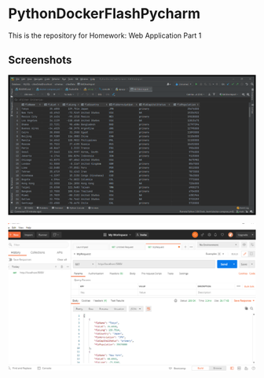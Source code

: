 # PythonDockerFlashPycharm
This is the repository for Homework: Web Application Part 1

## Screenshots

![Screenshot1](./screenshots/ss11.png)

![Screenshot2](./screenshots/ss12.png)